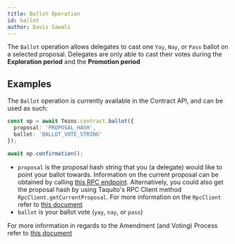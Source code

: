 ```yaml
---
title: Ballot Operation
id: ballot
author: Davis Sawali
---
```


The `Ballot` operation allows delegates to cast one `Yay`, `Nay`, or `Pass` ballot on a selected proposal. Delegates are only able to cast their votes during the **Exploration period** and the **Promotion period**

## Examples
The `Ballot` operation is currently available in the Contract API, and can be used as such:
```typescript
const op = await Tezos.contract.ballot({
  proposal: 'PROPOSAL_HASH',
  ballot: 'BALLOT_VOTE_STRING'
});

await op.confirmation();
```
- `proposal` is the proposal hash string that you (a delegate) would like to point your ballot towards. Information on the current proposal can be obtained by calling [this RPC endpoint](https://tezos.gitlab.io/alpha/rpc.html#get-block-id-votes-current-proposal). Alternatively, you could also get the proposal hash by using Taquito's RPC Client method `RpcClient.getCurrentProposal`. For more information on the `RpcClient` refer to [this document](https://taquito.io/docs/rpc_package/)
- `ballot` is your ballot vote (`yay`, `nay`, or `pass`)


For more information in regards to the Amendment (and Voting) Process refer to [this document](https://tezos.gitlab.io/alpha/voting.html)
